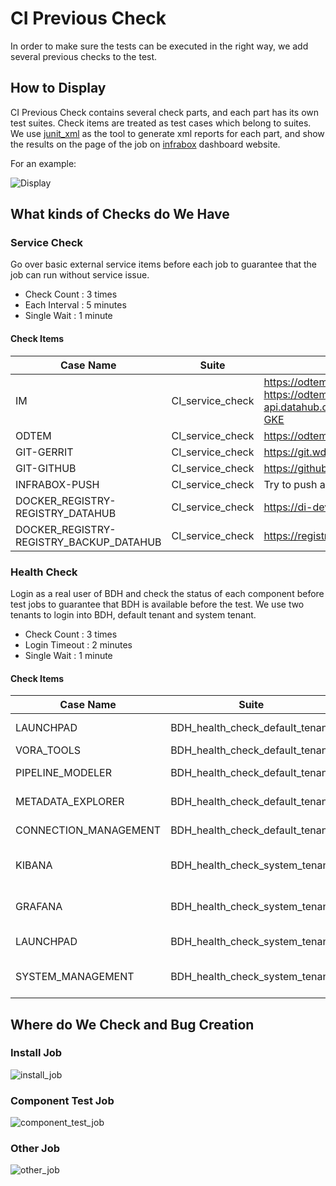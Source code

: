 # CI Previous Check

In order to make sure the tests can be executed in the right way, we add several previous checks to the test.

## How to Display

CI Previous Check contains several check parts, and each part has its own test suites. Check items are treated as test
cases which belong to suites. We use [junit_xml](https://pypi.org/project/junit-xml/) as the tool to generate xml reports
for each part, and show the results on the page of the job on [infrabox](https://infrabox.datahub.only.sap/dashboard/#/)
dashboard website.

For an example:

![Display](../CI-Framework/Image/CiPreCheck/display.png)

## What kinds of Checks do We Have

### Service Check

Go over basic external service items before each job to guarantee that the job can run without service issue.
- Check Count : 3 times
- Each Interval : 5 minutes
- Single Wait : 1 minute

#### Check Items

Case Name | Suite | Content
------------ | ------------ | -------------
IM | CI_service_check | https://odtem-api.datahub.only.sap:443/api/v1/prechecked/result https://odtem-api.datahub.only.sap:443/api/v1/tasks/prechecked/result/global/GCP-GKE
ODTEM | CI_service_check | https://odtem-api.datahub.only.sap/api/v1
GIT-GERRIT | CI_service_check | https://git.wdf.sap.corp
GIT-GITHUB | CI_service_check | https://github.wdf.sap.corp
INFRABOX-PUSH | CI_service_check | Try to push a infrabox project with infrabox client.
DOCKER_REGISTRY-REGISTRY_DATAHUB | CI_service_check | https://di-dev-cicd-docker.int.repositories.cloud.sap/v2/_catalog
DOCKER_REGISTRY-REGISTRY_BACKUP_DATAHUB | CI_service_check | https://registry-backup.datahub.only.sap/v2/_catalog

### Health Check

Login as a real user of BDH and check the status of each component before test jobs to guarantee that BDH is available before the test.
We use two tenants to login into BDH, default tenant and system tenant.
- Check Count : 3 times
- Login Timeout : 2 minutes
- Single Wait : 1 minute

#### Check Items

Case Name | Suite | Content
------------ | ------------ | -------------
LAUNCHPAD | BDH_health_check_default_tenant | /app/datahub-app-launchpad
VORA_TOOLS | BDH_health_check_default_tenant | /app/vora-tools
PIPELINE_MODELER | BDH_health_check_default_tenant | /app/pipeline-modeler
METADATA_EXPLORER | BDH_health_check_default_tenant | /app/datahub-app-metadata/#metadata
CONNECTION_MANAGEMENT | BDH_health_check_default_tenant | /app/datahub-app-connection
KIBANA | BDH_health_check_system_tenant | /user-app/diagnostics-kibana
GRAFANA | BDH_health_check_system_tenant | /user-app/diagnostics-grafana/
LAUNCHPAD | BDH_health_check_system_tenant | /app/datahub-app-launchpad
SYSTEM_MANAGEMENT | BDH_health_check_system_tenant | /app/datahub-app-system-management


## Where do We Check and Bug Creation

### Install Job

![install_job](../CI-Framework/Image/CiPreCheck/install_job.svg)

### Component Test Job

![component_test_job](../CI-Framework/Image/CiPreCheck/component_test_job.svg)

### Other Job

![other_job](../CI-Framework/Image/CiPreCheck/other_job.svg)
